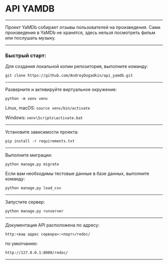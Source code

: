 # **API YAMDB**
___
Проект YaMDb собирает отзывы пользователей на произведения. 
Сами произведения в YaMDb не хранятся, здесь нельзя посмотреть 
фильм или послушать музыку.
___
### Быстрый старт:
Для создания локальной копии репозитория, выполните команду:

```
git clone https://github.com/AndreyDogadkin/api_yamdb.git
```
___
Разверните и активируйте виртуальное окружение:

``python -m venv venv``

Linux, macOS: ``source venv/bin/activate``

Windows: ``venv\Scripts\activate.bat``
___

Установите зависимости проекта:
```
pip install -r requirements.txt
```
___
Выполните миграции:
```
python manage.py migrate
```
Если вам необходимы тестовые данные в базе данных, выполните команду:
```
python manage.py load_csv
```
___
Запустите сервер:

```
python manage.py runserver
```
___
Документация API расположена по адресу:

`http:<ваш адрес сервера>:<порт>/redoc/`

по умолчанию:

`http://127.0.0.1:8000/redoc/`
___